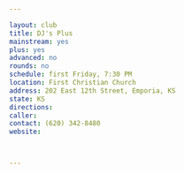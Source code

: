 ```yaml
---

layout: club
title: DJ's Plus
mainstream: yes
plus: yes
advanced: no
rounds: no
schedule: first Friday, 7:30 PM
location: First Christian Church
address: 202 East 12th Street, Emporia, KS
state: KS
directions: 
caller: 
contact: (620) 342-8480
website: 



---
```


